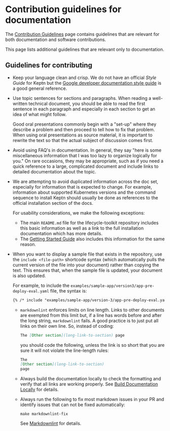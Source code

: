# Contribution guidelines for documentation

The [Contribution Guidelines](../general/contrib-guidelines-gen.md) page
contains guidelines that are relevant
for both documentation and software contributions.

This page lists additional guidelines
that are relevant only to documentation.

## Guidelines for contributing

* Keep your language clean and crisp.
  We do not have an official *Style Guide* for Keptn but the
  [Google developer documentation style guide](https://developers.google.com/style)
  is a good general reference.

* Use topic sentences for sections and paragraphs.
  When reading a well-written technical document,
  you should be able to read the first sentence in each paragraph
  and especially in each section to get an idea of what might follow.

  Good oral presentations commonly begin with a "set-up"
  where they describe a problem
  and then proceed to tell how to fix that problem.
  When using oral presentations as source material,
  it is important to rewrite the text
  so that the actual subject of discussion comes first.

* Avoid using FAQ's in documentation.
  In general, they say "here is some miscellaneous information
  that I was too lazy to organize logically for you."
  On rare occasions, they may be appropriate,
  such as if you need a quick reference to a large, complicated document
  and include links to detailed documentation about the topic.

* We are attempting to avoid duplicated information across the doc set,
  especially for information that is expected to change.
  For example, information about supported Kubernetes versions
  and the command sequence to install Keptn should usually be done
  as references to the official installation section of the docs.
  
  For usability considerations, we make the following exceptions:

  * The main `README.md` file for the lifecycle-toolkit repository
    includes this basic information as well as a link
    to the full installation documentation which has more details.
  * The [Getting Started Guide](../../getting-started/index.md) also includes this information
    for the same reason.

* When you want to display a sample file that exists in the repository,
  use the `include <file-path>` shortcode syntax
  (which automatically pulls the current version of the file into your document)
  rather than copying the text.
  This ensures that, when the sample file is updated,
  your document is also updated.

  For example, to include the `examples/sample-app/version3/app-pre-deploy-eval.yaml` file,
  the syntax is:

  ```md
  {% /* include "examples/sample-app/version-3/app-pre-deploy-eval.yaml" */ %}
  ```

  * `markdownlint` enforces limits on line length.
    Links to other documents are exempted from this limit
    but, if a line has words before and after the long string,
    `markdownlint` fails.
    A good practice is to just put all links on their own line.
    So, instead of coding:
  
    ```md
    The [Other section](long-link-to-section) page
    ```

    you should code the following,
    unless the link is so short
    that you are sure it will not violate the line-length rules:

    ```md
    The
    [Other section](long-link-to-section)
    page
    ```

  * Always build the documentation locally to check the formatting
    and verify that all links are working properly.
    See [Build Documentation Locally](./local-building.md)
    for details.

  * Always run the following to fix most markdown issues in your PR
    and identify issues that can not be fixed automatically:

    ```shell
    make markdownlint-fix
    ```

    See [Markdownlint](./linter-requirements.md#markdownlint)
    for details.
